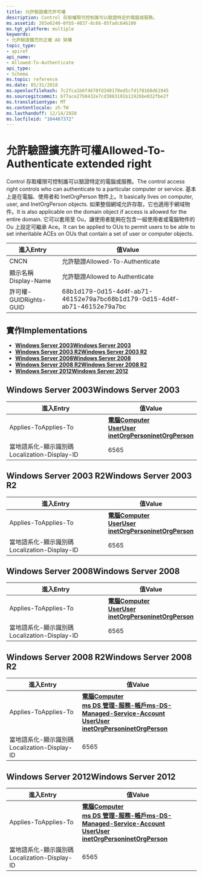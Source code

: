 ```yaml
---
title: 允許驗證擴充許可權
description: Control 存取權限可控制誰可以驗證特定的電腦或服務。
ms.assetid: 265e6240-0fb5-4037-8c66-05fadc646100
ms.tgt_platform: multiple
keywords:
- 允許驗證擴充的正確 AD 架構
topic_type:
- apiref
api_name:
- Allowed-To-Authenticate
api_type:
- Schema
ms.topic: reference
ms.date: 05/31/2018
ms.openlocfilehash: 7c2fca1b6f4670fd340170ed5cfd1f0160d61945
ms.sourcegitcommit: b77ace27b0432e7cd3863191b11926be032fbe2f
ms.translationtype: MT
ms.contentlocale: zh-TW
ms.lasthandoff: 12/14/2020
ms.locfileid: "104467372"
---
```

# <a name="allowed-to-authenticate-extended-right"></a><span data-ttu-id="8a99a-104">允許驗證擴充許可權</span><span class="sxs-lookup"><span data-stu-id="8a99a-104">Allowed-To-Authenticate extended right</span></span>

<span data-ttu-id="8a99a-105">Control 存取權限可控制誰可以驗證特定的電腦或服務。</span><span class="sxs-lookup"><span data-stu-id="8a99a-105">The control access right controls who can authenticate to a particular computer or service.</span></span> <span data-ttu-id="8a99a-106">基本上是在電腦、使用者和 InetOrgPerson 物件上。</span><span class="sxs-lookup"><span data-stu-id="8a99a-106">It basically lives on computer, user, and InetOrgPerson objects.</span></span> <span data-ttu-id="8a99a-107">如果整個網域允許存取，它也適用于網域物件。</span><span class="sxs-lookup"><span data-stu-id="8a99a-107">It is also applicable on the domain object if access is allowed for the entire domain.</span></span> <span data-ttu-id="8a99a-108">它可以套用至 Ou，讓使用者能夠在包含一組使用者或電腦物件的 Ou 上設定可繼承 Ace。</span><span class="sxs-lookup"><span data-stu-id="8a99a-108">It can be applied to OUs to permit users to be able to set inheritable ACEs on OUs that contain a set of user or computer objects.</span></span>



| <span data-ttu-id="8a99a-109">進入</span><span class="sxs-lookup"><span data-stu-id="8a99a-109">Entry</span></span> | <span data-ttu-id="8a99a-110">值</span><span class="sxs-lookup"><span data-stu-id="8a99a-110">Value</span></span> |
|--------------|--------------------------------------|
| <span data-ttu-id="8a99a-111">CN</span><span class="sxs-lookup"><span data-stu-id="8a99a-111">CN</span></span>           | <span data-ttu-id="8a99a-112">允許驗證</span><span class="sxs-lookup"><span data-stu-id="8a99a-112">Allowed-To-Authenticate</span></span>              |
| <span data-ttu-id="8a99a-113">顯示名稱</span><span class="sxs-lookup"><span data-stu-id="8a99a-113">Display-Name</span></span> | <span data-ttu-id="8a99a-114">允許驗證</span><span class="sxs-lookup"><span data-stu-id="8a99a-114">Allowed to Authenticate</span></span>              |
| <span data-ttu-id="8a99a-115">許可權-GUID</span><span class="sxs-lookup"><span data-stu-id="8a99a-115">Rights-GUID</span></span>  | <span data-ttu-id="8a99a-116">68b1d179-0d15-4d4f-ab71-46152e79a7bc</span><span class="sxs-lookup"><span data-stu-id="8a99a-116">68b1d179-0d15-4d4f-ab71-46152e79a7bc</span></span> |



## <a name="implementations"></a><span data-ttu-id="8a99a-117">實作</span><span class="sxs-lookup"><span data-stu-id="8a99a-117">Implementations</span></span>

-   [<span data-ttu-id="8a99a-118">**Windows Server 2003**</span><span class="sxs-lookup"><span data-stu-id="8a99a-118">**Windows Server 2003**</span></span>](#windows-server-2003)
-   [<span data-ttu-id="8a99a-119">**Windows Server 2003 R2**</span><span class="sxs-lookup"><span data-stu-id="8a99a-119">**Windows Server 2003 R2**</span></span>](#windows-server-2003-r2)
-   [<span data-ttu-id="8a99a-120">**Windows Server 2008**</span><span class="sxs-lookup"><span data-stu-id="8a99a-120">**Windows Server 2008**</span></span>](#windows-server-2008)
-   [<span data-ttu-id="8a99a-121">**Windows Server 2008 R2**</span><span class="sxs-lookup"><span data-stu-id="8a99a-121">**Windows Server 2008 R2**</span></span>](#windows-server-2008-r2)
-   [<span data-ttu-id="8a99a-122">**Windows Server 2012**</span><span class="sxs-lookup"><span data-stu-id="8a99a-122">**Windows Server 2012**</span></span>](#windows-server-2012)

## <a name="windows-server-2003"></a><span data-ttu-id="8a99a-123">Windows Server 2003</span><span class="sxs-lookup"><span data-stu-id="8a99a-123">Windows Server 2003</span></span>



| <span data-ttu-id="8a99a-124">進入</span><span class="sxs-lookup"><span data-stu-id="8a99a-124">Entry</span></span> | <span data-ttu-id="8a99a-125">值</span><span class="sxs-lookup"><span data-stu-id="8a99a-125">Value</span></span> |
|-------------------------|---------------------------------------------------------------------------------------------------------------------------------|
| <span data-ttu-id="8a99a-126">Applies-To</span><span class="sxs-lookup"><span data-stu-id="8a99a-126">Applies-To</span></span>              | [<span data-ttu-id="8a99a-127">**電腦**</span><span class="sxs-lookup"><span data-stu-id="8a99a-127">**Computer**</span></span>](c-computer.md)<br/> [<span data-ttu-id="8a99a-128">**User**</span><span class="sxs-lookup"><span data-stu-id="8a99a-128">**User**</span></span>](c-user.md)<br/> [<span data-ttu-id="8a99a-129">**inetOrgPerson**</span><span class="sxs-lookup"><span data-stu-id="8a99a-129">**inetOrgPerson**</span></span>](c-inetorgperson.md)<br/> |
| <span data-ttu-id="8a99a-130">當地語系化-顯示識別碼</span><span class="sxs-lookup"><span data-stu-id="8a99a-130">Localization-Display-ID</span></span> | <span data-ttu-id="8a99a-131">65</span><span class="sxs-lookup"><span data-stu-id="8a99a-131">65</span></span>                                                                                                                              |



## <a name="windows-server-2003-r2"></a><span data-ttu-id="8a99a-132">Windows Server 2003 R2</span><span class="sxs-lookup"><span data-stu-id="8a99a-132">Windows Server 2003 R2</span></span>



| <span data-ttu-id="8a99a-133">進入</span><span class="sxs-lookup"><span data-stu-id="8a99a-133">Entry</span></span> | <span data-ttu-id="8a99a-134">值</span><span class="sxs-lookup"><span data-stu-id="8a99a-134">Value</span></span> |
|-------------------------|---------------------------------------------------------------------------------------------------------------------------------|
| <span data-ttu-id="8a99a-135">Applies-To</span><span class="sxs-lookup"><span data-stu-id="8a99a-135">Applies-To</span></span>              | [<span data-ttu-id="8a99a-136">**電腦**</span><span class="sxs-lookup"><span data-stu-id="8a99a-136">**Computer**</span></span>](c-computer.md)<br/> [<span data-ttu-id="8a99a-137">**User**</span><span class="sxs-lookup"><span data-stu-id="8a99a-137">**User**</span></span>](c-user.md)<br/> [<span data-ttu-id="8a99a-138">**inetOrgPerson**</span><span class="sxs-lookup"><span data-stu-id="8a99a-138">**inetOrgPerson**</span></span>](c-inetorgperson.md)<br/> |
| <span data-ttu-id="8a99a-139">當地語系化-顯示識別碼</span><span class="sxs-lookup"><span data-stu-id="8a99a-139">Localization-Display-ID</span></span> | <span data-ttu-id="8a99a-140">65</span><span class="sxs-lookup"><span data-stu-id="8a99a-140">65</span></span>                                                                                                                              |



## <a name="windows-server-2008"></a><span data-ttu-id="8a99a-141">Windows Server 2008</span><span class="sxs-lookup"><span data-stu-id="8a99a-141">Windows Server 2008</span></span>



| <span data-ttu-id="8a99a-142">進入</span><span class="sxs-lookup"><span data-stu-id="8a99a-142">Entry</span></span> | <span data-ttu-id="8a99a-143">值</span><span class="sxs-lookup"><span data-stu-id="8a99a-143">Value</span></span> |
|-------------------------|---------------------------------------------------------------------------------------------------------------------------------|
| <span data-ttu-id="8a99a-144">Applies-To</span><span class="sxs-lookup"><span data-stu-id="8a99a-144">Applies-To</span></span>              | [<span data-ttu-id="8a99a-145">**電腦**</span><span class="sxs-lookup"><span data-stu-id="8a99a-145">**Computer**</span></span>](c-computer.md)<br/> [<span data-ttu-id="8a99a-146">**User**</span><span class="sxs-lookup"><span data-stu-id="8a99a-146">**User**</span></span>](c-user.md)<br/> [<span data-ttu-id="8a99a-147">**inetOrgPerson**</span><span class="sxs-lookup"><span data-stu-id="8a99a-147">**inetOrgPerson**</span></span>](c-inetorgperson.md)<br/> |
| <span data-ttu-id="8a99a-148">當地語系化-顯示識別碼</span><span class="sxs-lookup"><span data-stu-id="8a99a-148">Localization-Display-ID</span></span> | <span data-ttu-id="8a99a-149">65</span><span class="sxs-lookup"><span data-stu-id="8a99a-149">65</span></span>                                                                                                                              |



## <a name="windows-server-2008-r2"></a><span data-ttu-id="8a99a-150">Windows Server 2008 R2</span><span class="sxs-lookup"><span data-stu-id="8a99a-150">Windows Server 2008 R2</span></span>



| <span data-ttu-id="8a99a-151">進入</span><span class="sxs-lookup"><span data-stu-id="8a99a-151">Entry</span></span> | <span data-ttu-id="8a99a-152">值</span><span class="sxs-lookup"><span data-stu-id="8a99a-152">Value</span></span> |
|-------------------------|------------------------------------------------------------------------------------------------------------------------------------------------------------------------------------------------------------------|
| <span data-ttu-id="8a99a-153">Applies-To</span><span class="sxs-lookup"><span data-stu-id="8a99a-153">Applies-To</span></span>              | [<span data-ttu-id="8a99a-154">**電腦**</span><span class="sxs-lookup"><span data-stu-id="8a99a-154">**Computer**</span></span>](c-computer.md)<br/> [<span data-ttu-id="8a99a-155">**ms DS 管理-服務-帳戶**</span><span class="sxs-lookup"><span data-stu-id="8a99a-155">**ms-DS-Managed-Service-Account**</span></span>](c-msds-managedserviceaccount.md)<br/> [<span data-ttu-id="8a99a-156">**User**</span><span class="sxs-lookup"><span data-stu-id="8a99a-156">**User**</span></span>](c-user.md)<br/> [<span data-ttu-id="8a99a-157">**inetOrgPerson**</span><span class="sxs-lookup"><span data-stu-id="8a99a-157">**inetOrgPerson**</span></span>](c-inetorgperson.md)<br/> |
| <span data-ttu-id="8a99a-158">當地語系化-顯示識別碼</span><span class="sxs-lookup"><span data-stu-id="8a99a-158">Localization-Display-ID</span></span> | <span data-ttu-id="8a99a-159">65</span><span class="sxs-lookup"><span data-stu-id="8a99a-159">65</span></span>                                                                                                                                                                                                               |



## <a name="windows-server-2012"></a><span data-ttu-id="8a99a-160">Windows Server 2012</span><span class="sxs-lookup"><span data-stu-id="8a99a-160">Windows Server 2012</span></span>



| <span data-ttu-id="8a99a-161">進入</span><span class="sxs-lookup"><span data-stu-id="8a99a-161">Entry</span></span> | <span data-ttu-id="8a99a-162">值</span><span class="sxs-lookup"><span data-stu-id="8a99a-162">Value</span></span> |
|-------------------------|------------------------------------------------------------------------------------------------------------------------------------------------------------------------------------------------------------------|
| <span data-ttu-id="8a99a-163">Applies-To</span><span class="sxs-lookup"><span data-stu-id="8a99a-163">Applies-To</span></span>              | [<span data-ttu-id="8a99a-164">**電腦**</span><span class="sxs-lookup"><span data-stu-id="8a99a-164">**Computer**</span></span>](c-computer.md)<br/> [<span data-ttu-id="8a99a-165">**ms DS 管理-服務-帳戶**</span><span class="sxs-lookup"><span data-stu-id="8a99a-165">**ms-DS-Managed-Service-Account**</span></span>](c-msds-managedserviceaccount.md)<br/> [<span data-ttu-id="8a99a-166">**User**</span><span class="sxs-lookup"><span data-stu-id="8a99a-166">**User**</span></span>](c-user.md)<br/> [<span data-ttu-id="8a99a-167">**inetOrgPerson**</span><span class="sxs-lookup"><span data-stu-id="8a99a-167">**inetOrgPerson**</span></span>](c-inetorgperson.md)<br/> |
| <span data-ttu-id="8a99a-168">當地語系化-顯示識別碼</span><span class="sxs-lookup"><span data-stu-id="8a99a-168">Localization-Display-ID</span></span> | <span data-ttu-id="8a99a-169">65</span><span class="sxs-lookup"><span data-stu-id="8a99a-169">65</span></span>                                                                                                                                                                                                               |



 

 





